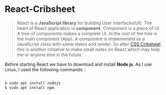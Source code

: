 # React-Cribsheet

> React is a **JavaScript library** for building User interfaces(UI). The heart of React application is **component**. Component is a piece of UI. A tree of components makes a complete UI. In the root of the tree is the main component (App). A component is implemented as a JavaScript class with some states and render. So after [CSS Cribsheet](https://github.com/sayeemabdullah/CSS-Cribsheet) this is another initiative to make small notes on React which may help me or anyone else in the future. 

Before starting React we have to download and install **Node js**. As I use Linux, I  used the following commands :

``` bash

$ sudo apt install nodejs
$ sudo apt install npm

```


